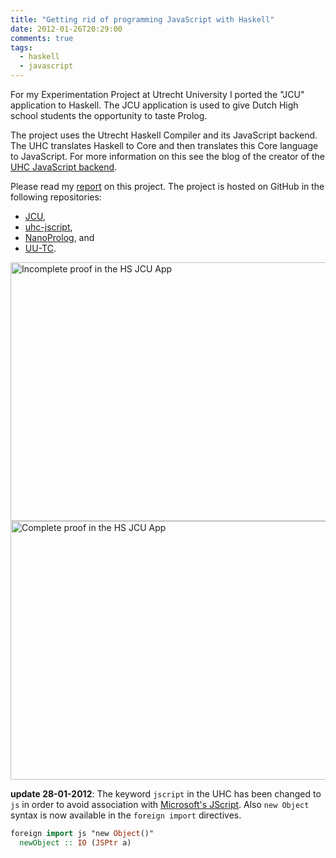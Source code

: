 ```yaml
---
title: "Getting rid of programming JavaScript with Haskell"
date: 2012-01-26T20:29:00
comments: true
tags:
  - haskell
  - javascript
---
```


For my Experimentation Project at Utrecht University I ported the "JCU"
application to Haskell. The JCU application is used to give Dutch High school
students the opportunity to taste Prolog.

The project uses the Utrecht Haskell Compiler and its JavaScript backend. The UHC
translates Haskell to Core and then translates this Core language to JavaScript.
For more information on this see the blog of the creator of the
[UHC JavaScript backend](http://utrechthaskellcompiler.wordpress.com/2010/10/18/haskell-to-javascript-backend/).

Please read my [report](/downloads/report-on-getting-rid-of-js.pdf) on this
project. The project is hosted on GitHub in the following repositories:

* [JCU](https://github.com/spockz/JCU),
* [uhc-jscript](https://github.com/spockz/uhc-jscript),
* [NanoProlog](https://github.com/spockz/NanoProlog), and
* [UU-TC](http://hackage.haskell.org/package/uu-tc).

<a href="//www.flickr.com/photos/spockz/6767517435/" title="Incomplete proof in the HS JCU App by Alessandro Vermeulen, on Flickr"><img src="//farm8.staticflickr.com/7025/6767517435_b075d1c686_z.jpg" width="640" height="414" alt="Incomplete proof in the HS JCU App"></a>
<a href="//www.flickr.com/photos/spockz/6767517241/" title="Complete proof in the HS JCU App by Alessandro Vermeulen, on Flickr"><img src="//farm8.staticflickr.com/7155/6767517241_eacd8ec0ed_z.jpg" width="640" height="414" alt="Complete proof in the HS JCU App"></a>

**update 28-01-2012**:
The keyword `jscript` in the UHC has been changed to `js` in order to avoid
association with [Microsoft's JScript](http://en.wikipedia.org/wiki/JScript).
Also `new Object` syntax is now available in the `foreign import` directives.

```haskell
foreign import js "new Object()"
  newObject :: IO (JSPtr a)
```
